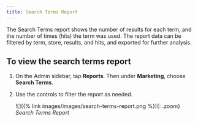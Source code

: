 ```yaml
---
title: Search Terms Report
---
```


The Search Terms report shows the number of results for each term, and the number of times (hits) the term was used. The report data can be filtered by term, store, results, and hits, and exported for further analysis.

## To view the search terms report

1. On the Admin sidebar, tap **Reports**. Then under **Marketing**, choose **Search Terms**.

1. Use the controls to filter the report as needed.

    ![]({% link images/images/search-terms-report.png %}){: .zoom}
    *Search Terms Report*
